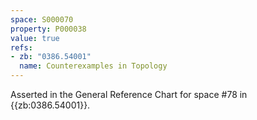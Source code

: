 ```yaml
---
space: S000070
property: P000038
value: true
refs:
- zb: "0386.54001"
  name: Counterexamples in Topology
---
```


Asserted in the General Reference Chart for space #78 in
{{zb:0386.54001}}.
